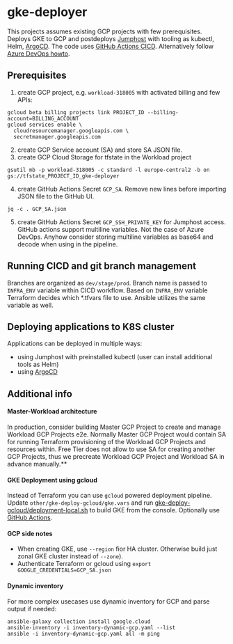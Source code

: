 # gke-deployer
This projects assumes existing GCP projects with few prerequisites.
Deploys GKE to GCP and postdeploys [Jumphost](docs/jh.md) with tooling as kubectl, Helm, [ArgoCD](docs/argocd.md).
The code uses [GitHub Actions CICD](.github/workflows/gke-deploy.yaml). Alternatively follow [Azure DevOps howto](docs/azure-devops.md).

## Prerequisites
1. create GCP project, e.g. `workload-318005` with activated billing and few APIs:
```
gcloud beta billing projects link PROJECT_ID --billing-account=BILLING_ACCOUNT
gcloud services enable \
  cloudresourcemanager.googleapis.com \
  secretmanager.googleapis.com
```
2. create GCP Service account (SA) and store SA JSON file.
3. create GCP Cloud Storage for tfstate in the Workload project
```
gsutil mb -p workload-318005 -c standard -l europe-central2 -b on gs://tfstate_PROJECT_ID_gke-deployer
```
4. create GitHub Actions Secret `GCP_SA`. Remove new lines before importing JSON file to the GitHub UI.
```
jq -c . GCP_SA.json
```
5. create GitHub Actions Secret `GCP_SSH_PRIVATE_KEY` for Jumphost access. GitHub actions support multiline variables. Not the case of Azure DevOps. Anyhow consider storing multiline variables as base64 and decode when using in the pipeline.

## Running CICD and git branch management
Branches are organized as `dev/stage/prod`. Branch name is passed to `INFRA_ENV` variable within CICD workflow. Based on `INFRA_ENV` variable Terraform decides which *.tfvars file to use. Ansible utilizes the same variable as well.

## Deploying applications to K8S cluster
Applications can be deployed in multiple ways:
- using Jumphost with preinstalled kubectl (user can install additional tools as Helm)
- using [ArgoCD](docs/argocd.md)

## Additional info
#### Master-Workload architecture
In production, consider building Master GCP Project to create and manage Workload GCP Projects e2e. Normally Master GCP Project would contain SA for running Terraform provisioning of the Workload GCP Projects and resources within. Free Tier does not allow to use SA for creating another GCP Projects, thus we precreate Workload GCP Project and Workload SA in advance manually.**

#### GKE Deployment using gcloud
Instead of Terraform you can use `gcloud` powered deployment pipeline. Update `other/gke-deploy-gcloud/gke.vars` and run [gke-deploy-gcloud/deployment-local.sh](other/gke-deploy-gcloud/deployment-local.sh) to build GKE from the console. Optionally use [GitHub Actions](other/gke-deploy-gcloud/.github/workflows/gke-deploy-gcloud.yaml).

#### GCP side notes
- When creating GKE, use `--region` fior HA cluster. Otherwise build just zonal GKE cluster instead of `--zone`).
- Authenticate Terraform or gcloud using `export GOOGLE_CREDENTIALS=GCP_SA.json`

#### Dynamic inventory
For more complex usecases use dynamic inventory for GCP and parse output if needed:
```
ansible-galaxy collection install google.cloud
ansible-inventory -i inventory-dynamic-gcp.yaml --list
ansible -i inventory-dynamic-gcp.yaml all -m ping
```


